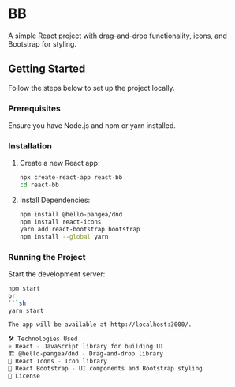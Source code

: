# BB

A simple React project with drag-and-drop functionality, icons, and Bootstrap for styling.

## Getting Started

Follow the steps below to set up the project locally.

### Prerequisites

Ensure you have Node.js and npm or yarn installed.

### Installation

1. Create a new React app:
   ```sh
   npx create-react-app react-bb
   cd react-bb
   
2. Install Dependencies:
   ```sh
   npm install @hello-pangea/dnd
   npm install react-icons
   yarn add react-bootstrap bootstrap
   npm install --global yarn
   
### Running the Project
Start the development server:
   ```sh
   npm start
or 
   ```sh
   yarn start

The app will be available at http://localhost:3000/.

🛠 Technologies Used
⚛ React - JavaScript library for building UI
🏗 @hello-pangea/dnd - Drag-and-drop library
🎨 React Icons - Icon library
💄 React Bootstrap - UI components and Bootstrap styling
📄 License
